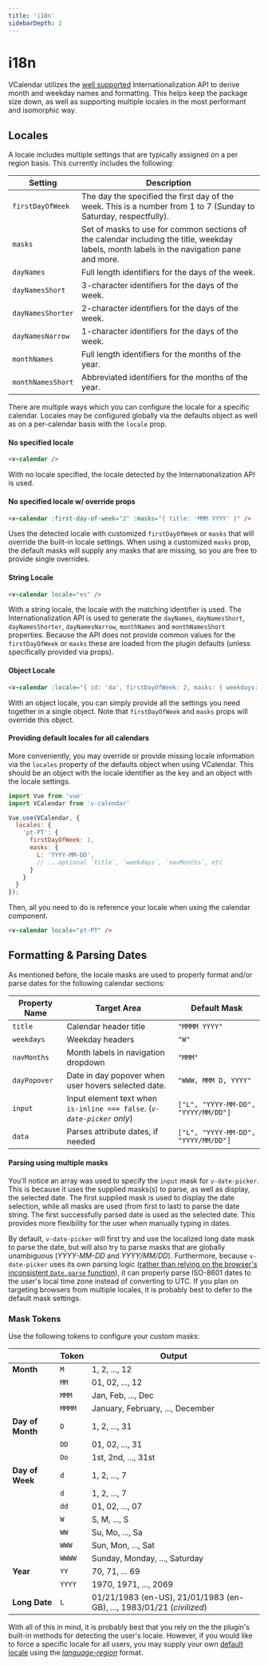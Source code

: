 ```yaml
---
title: 'i18n'
sidebarDepth: 2
---
```


# i18n

VCalendar utilizes the [well supported](https://caniuse.com/#feat=internationalization) Internationalization API to derive month and weekday names and formatting. This helps keep the package size down, as well as supporting multiple locales in the most performant and isomorphic way.

## Locales

A locale includes multiple settings that are typically assigned on a per region basis. This currently includes the following:

| Setting | Description |
| --- | --- |
| `firstDayOfWeek` | The day the specified the first day of the week. This is a number from 1 to 7 (Sunday to Saturday, respectfully). |
| `masks` | Set of masks to use for common sections of the calendar including the title, weekday labels, month labels in the navigation pane and more. |
| `dayNames` | Full length identifiers for the days of the week. |
| `dayNamesShort` | 3-character identifiers for the days of the week. |
| `dayNamesShorter` | 2-character identifiers for the days of the week. |
| `dayNamesNarrow` | 1-character identifiers for the days of the week. |
| `monthNames` | Full length identifiers for the months of the year. |
| `monthNamesShort` | Abbreviated identifiers for the months of the year. |

There are multiple ways which you can configure the locale for a specific calendar. Locales may be configured globally via the defaults object as well as on a per-calendar basis with the `locale` prop.

#### **No specified locale**

```html
<v-calendar />
```

With no locale specified, the locale detected by the Internationalization API is used.

#### **No specified locale w/ override props**

```html
<v-calendar :first-day-of-week="2" :masks="{ title: 'MMM YYYY' }" />
```

<div class="example">
  <v-calendar :first-day-of-week="2" :masks="{ title: 'MMM YYYY' }" />
</div>

Uses the detected locale with customized `firstDayOfWeek` or `masks` that will override the built-in locale settings. When using a customized `masks` prop, the default masks will supply any masks that are missing, so you are free to provide single overrides.

#### **String Locale**

```html
<v-calendar locale="es" />
```

<div class="example">
  <v-calendar locale="es" />
</div>

With a string locale, the locale with the matching identifier is used. The Internationalization API is used to generate the `dayNames`, `dayNamesShort`, `dayNamesShorter`, `dayNamesNarrow`, `monthNames` and `monthNamesShort` properties. Because the API does not provide common values for the `firstDayOfWeek` or `masks` these are loaded from the plugin defaults (unless specifically provided via props).

#### **Object Locale**

```html
<v-calendar :locale="{ id: 'da', firstDayOfWeek: 2, masks: { weekdays: 'WW' } }" />
```

<div class="example">
  <v-calendar :locale="{ id: 'da', firstDayOfWeek: 2, masks: { weekdays: 'WW' } }" />
</div>

With an object locale, you can simply provide all the settings you need together in a single object.
Note that `firstDayOfWeek` and `masks` props will override this object.

#### **Providing default locales for all calendars**

More conveniently, you may override or provide missing locale information via the `locales` property of the defaults object when using VCalendar. This should be an object with the locale identifier as the key and an object with the locale settings.

```js
import Vue from 'vue'
import VCalendar from 'v-calendar'

Vue.use(VCalendar, {
  locales: {
    'pt-PT': {
      firstDayOfWeek: 1,
      masks: {
        L: 'YYYY-MM-DD',
        // ...optional `title`, `weekdays`, `navMonths`, etc
      }
    }
  }
});
```

Then, all you need to do is reference your locale when using the calendar component.

```html
<v-calendar locale="pt-PT" />
```

<div class="example">
  <v-calendar locale="pt-PT" />
</div>

## Formatting & Parsing Dates

As mentioned before, the locale masks are used to properly format and/or parse dates for the following calendar sections:

| Property Name | Target Area | Default Mask |
| ------------ | ----------- | -------------- |
| `title` | Calendar header title | `"MMMM YYYY"` |
| `weekdays` | Weekday headers | `"W"` |
| `navMonths` | Month labels in navigation dropdown | `"MMM"` |
| `dayPopover` | Date in day popover when user hovers selected date. | `"WWW, MMM D, YYYY"` |
| `input` | Input element text when `is-inline === false`. (*`v-date-picker` only*) | `["L", "YYYY-MM-DD", "YYYY/MM/DD"]` |
| `data` | Parses attribute dates, if needed | `["L", "YYYY-MM-DD", "YYYY/MM/DD"]` |

#### Parsing using multiple masks

You'll notice an array was used to specify the `input` mask for `v-date-picker`. This is because it uses the supplied masks(s) to parse, as well as display, the selected date. The first supplied mask is used to display the date selection, while all masks are used (from first to last) to parse the date string. The first successfully parsed date is used as the selected date. This provides more flexibility for the user when manually typing in dates.

By default, `v-date-picker` will first try and use the localized long date mask to parse the date, but will also try to parse masks that are globally unambiguous (*YYYY-MM-DD* and *YYYY/MM/DD*). Furthermore, because `v-date-picker` uses its own parsing logic ([rather than relying on the browser's inconsistent `Date.parse` function](http://blog.dygraphs.com/2012/03/javascript-and-dates-what-mess.html)), it can properly parse ISO-8601 dates to the user's local time zone instead of converting to UTC. If you plan on targeting browsers from multiple locales, it is probably best to defer to the default mask settings.

### Mask Tokens

Use the following tokens to configure your custom masks:

| | Token | Output |
| -------- | ----- | ------ |
| **Month** | `M` | 1, 2, ..., 12 |
| | `MM` | 01, 02, ..., 12 |
| | `MMM` | Jan, Feb, ..., Dec |
| | `MMMM` | January, February, ..., December |
| **Day of Month** | `D` | 1, 2, ..., 31 |
| | `DD` | 01, 02, ..., 31 |
| | `Do` | 1st, 2nd, ..., 31st |
| **Day of Week** | `d` | 1, 2, ..., 7 |
| | `d` | 1, 2, ..., 7 |
| | `dd` | 01, 02, ..., 07 |
| | `W` | S, M, ..., S |
| | `WW` | Su, Mo, ..., Sa |
| | `WWW` | Sun, Mon, ..., Sat |
| | `WWWW` | Sunday, Monday, ..., Saturday |
| **Year** | `YY` | 70, 71, ... 69 |
| | `YYYY` | 1970, 1971, ..., 2069 |
| **Long Date** | `L` | 01/21/1983 (en-US), 21/01/1983 (en-GB), ..., 1983/01/21 (*civilized*) |

With all of this in mind, it is probably best that you rely on the the plugin's built-in methods for detecting the user's locale. However, if you would like to force a specific locale for all users, you may supply your own [default locale](#custom-defaults) using the [*language-region*](https://lingohub.com/developers/supported-locales/language-designators-with-regions/) format.